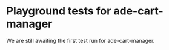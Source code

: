 # Playground tests for ade-cart-manager
We are still awaiting the first test run for ade-cart-manager.
